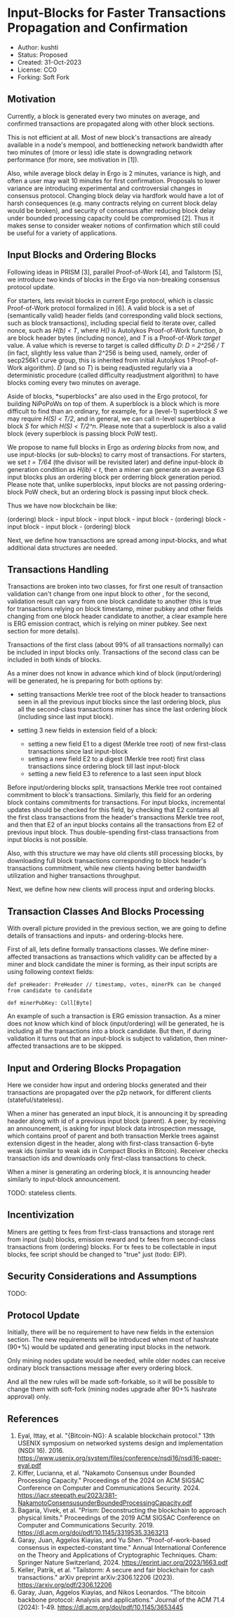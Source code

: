 Input-Blocks for Faster Transactions Propagation and Confirmation
=================================================================

* Author: kushti
* Status: Proposed
* Created: 31-Oct-2023
* License: CC0
* Forking: Soft Fork

Motivation
----------

Currently, a block is generated every two minutes on average, and confirmed transactions are propagated along with 
other block sections. 

This is not efficient at all. Most of new block's transactions are already available in a node's mempool, and 
bottlenecking network bandwidth after two minutes of (more or less) idle state is downgrading network performance (for 
more, see motivation in [1]).

Also, while average block delay in Ergo is 2 minutes, variance is high, and often a user may wait 10 minutes for 
first confirmation. Proposals to lower variance are introducing experimental and controversial changes in consensus protocol.
Changing block delay via hardfork would have a lot of harsh consequences (e.g. many contracts relying on current block 
delay would be broken), and security of consensus after reducing block delay under bounded processing capacity could be 
compromised [2]. Thus it makes sense to consider weaker notions of confirmation which still could be useful for 
a variety of applications. 

Input Blocks and Ordering Blocks
--------------------------------

Following ideas in PRISM [3], parallel Proof-of-Work [4], and Tailstorm [5], we introduce two kinds of blocks in the Ergo 
 via non-breaking consensus protocol update. 

For starters, lets revisit blocks in current Ergo protocol, which is classic Proof-of-Work protocol formalized in [6]. 
A valid block is a set of (semantically valid) header fields (and corresponding valid block sections, such as block 
transactions), including special field to iterate over, called nonce, such as *H(b) < T*, where *H()* is Autolykos Proof-of-Work
function, *b* are block header bytes (including nonce), and *T* is a Proof-of-Work *target* value. A value which is reverse 
to target is called difficulty *D*: *D = 2^256 / T* (in fact, slightly less value than 2^256 is being used, namely, order of 
secp256k1 curve group, this is inherited from initial Autolykos 1 Proof-of-Work algorithm). *D* (and so *T*) is being readjusted 
regularly via a deterministic procedure (called difficulty readjustment algorithm) to have blocks coming every two minutes on average. 

Aside of blocks, *superblocks" are also used in the Ergo protocol, for building NiPoPoWs on top of them. A superblock is
a block which is more difficult to find than an ordinary, for example, for a (level-1) superblock *S* we may require 
*H(S) < T/2*, and in general, we can call n-level superblock a block *S* for which *H(S) < T/2^n*. Please note that a
superblock is also a valid block (every superblock is passing block PoW test).

We propose to name full blocks in Ergo as *ordering blocks* from now, and use input-blocks (or sub-blocks) to carry most
of transactions. For starters, we set *t = T/64* (the divisor will be revisited later) and define input-block *ib* generation 
condition as *H(ib) < t*, then a miner can generate on average 63 input blocks plus an ordering block 
per orderring block generation period. Please note that, unlike superblocks, input blocks are not passing ordering-block PoW check, 
but an ordering block is passing input block check.

Thus we have now blockchain be like:

(ordering) block - input block - input block - input block - (ordering) block - input block - input block - (ordering) block

Next, we define how  transactions are spread among input-blocks, and what additional data structures are needed. 

Transactions Handling
---------------------

Transactions are broken into two classes, for first one result of transaction validation can't change from one input 
block to other , for the second, validation result can vary from one block candidate to another (this is true for transactions relying on block timestamp, 
miner pubkey and other fields changing from one block header candidate to another, a clear example here is ERG emission contract, which is relying on miner pubkey. 
See next section for more details).

Transactions of the first class (about 99% of all transactions normally) can be included in input blocks only. 
Transactions of the second class can be included in both kinds of blocks.

As a miner does not know in advance which kind of block (input/ordering) will be generated, he is preparing for both 
options by:

* setting transactions Merkle tree root of the block header to transactions seen in all the previous input blocks since the last ordering 
block, plus all the second-class transactions miner has since the last ordering block (including since last input block).
     
* setting 3 new fields in extension field of a block:
   - setting a new field E1 to a digest (Merkle tree root) of new first-class transactions since last input-block
   - setting a new field E2 to a digest (Merkle tree root) first class transactions since ordering block till last input-block
   - setting a new field E3 to reference to a last seen input block 

Before input/ordering blocks split, transactions Merkle tree root contained commitment to block's transactions. Similarly, 
this field for an ordering block contains commitments for transactions. For input blocks, incremental updates should be 
checked for this field, by checking that E2 contains all the first class transactions from the header's transactions 
Merkle tree root, and then that E2 of an input blocks contains all the transactions from E2 of previous input block. 
Thus double-spending first-class transactions from input blocks is not possible. 

Also, with this structure we may have old clients still processing blocks, by downloading full block transactions 
corresponding to block header's transactions commitment, while new clients having better bandwidth utilization 
and higher transactions throughput.

Next, we define how new clients will process input and ordering blocks.

Transaction Classes And Blocks Processing
-----------------------------------------

With overall picture provided in the previous section, we are going to define details of transactions and inputs- and
ordering-blocks here. 

First of all, lets define formally transactions classes. We define miner-affected transactions as transactions which 
validity can be affected by a miner and block candidate the miner is forming, as their input scripts are using 
following context fields:

```
def preHeader: PreHeader // timestamp, votes, minerPk can be changed from candidate to candidate

def minerPubKey: Coll[Byte]
```

An example of such a transaction is ERG emission transaction. As a miner does not know which kind of block 
(input/ordering) will be generated, he is including all the transactions into a block candidate. But then, if during 
validation it turns out that an input-block is subject to validation, then miner-affected transactions are to be skipped.

Input and Ordering Blocks Propagation
-------------------------------------

Here we consider how input and ordering blocks generated and their transactions are propagated over the p2p network, 
for different clients (stateful/stateless).

When a miner has generated an input block, it is announcing it by spreading header along with id of a previous input 
block (parent). A peer, by receiving an announcement, is asking for input block data introspection message, which 
contains proof of parent and both transaction Merkle trees against extension digest in the header, along with 
first-class transaction 6-byte weak ids (similar to weak ids in Compact Blocks in Bitcoin). Receiver checks transaction
 ids and downloads only first-class transactions to check.

When a miner is generating an ordering block, it is announcing header similarly to input-block announcement. 

TODO: stateless clients.

Incentivization
---------------

Miners are getting tx fees from first-class transactions and storage rent from input (sub) blocks, emission reward and tx fees
from second-class transactions from (ordering) blocks.
For tx fees to be collectable in input blocks, fee script should be changed to "true" just (todo: EIP).


Security Considerations and Assumptions 
---------------------------------------

TODO: 

Protocol Update
---------------

Initially, there will be no requirement to have new fields in the extension section. The new requirements will be introduced 
when most of hashrate (90+%) would be updated and generating input blocks in the network. 

Only mining nodes update would be needed, while older nodes can receive ordinary block transactions message after every ordering block.

And all the new rules will be made soft-forkable, so it will be possible to change them with soft-fork (mining nodes upgrade after
90+% hashrate approval) only.



References
----------

1. Eyal, Ittay, et al. "{Bitcoin-NG}: A scalable blockchain protocol." 13th USENIX symposium on networked systems design and implementation (NSDI 16). 2016. 
   https://www.usenix.org/system/files/conference/nsdi16/nsdi16-paper-eyal.pdf
2. Kiffer, Lucianna, et al. "Nakamoto Consensus under Bounded Processing Capacity." Proceedings of the 2024 on ACM SIGSAC Conference on Computer and Communications Security. 2024.
   https://iacr.steepath.eu/2023/381-NakamotoConsensusunderBoundedProcessingCapacity.pdf
3. Bagaria, Vivek, et al. "Prism: Deconstructing the blockchain to approach physical limits." Proceedings of the 2019 ACM SIGSAC Conference on Computer and Communications Security. 2019.
   https://dl.acm.org/doi/pdf/10.1145/3319535.3363213
4. Garay, Juan, Aggelos Kiayias, and Yu Shen. "Proof-of-work-based consensus in expected-constant time." Annual International Conference on the Theory and Applications of Cryptographic Techniques. Cham: Springer Nature Switzerland, 2024.
   https://eprint.iacr.org/2023/1663.pdf
5. Keller, Patrik, et al. "Tailstorm: A secure and fair blockchain for cash transactions." arXiv preprint arXiv:2306.12206 (2023).
   https://arxiv.org/pdf/2306.12206
6. Garay, Juan, Aggelos Kiayias, and Nikos Leonardos. "The bitcoin backbone protocol: Analysis and applications." Journal of the ACM 71.4 (2024): 1-49.
   https://dl.acm.org/doi/pdf/10.1145/3653445 
